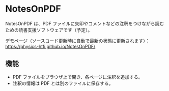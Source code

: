# NotesOnPDF

NotesOnPDF は、PDF ファイルに矢印やコメントなどの注釈をつけながら読むための読書支援ソフトウェアです（予定）。

デモページ（ソースコード更新時に自動で最新の状態に更新されます）： <https://physics-htfi.github.io/NotesOnPDF/>

## 機能

- PDF ファイルをブラウザ上で開き、各ページに注釈を追加する。
- 注釈の情報は PDF とは別のファイルに保存する。
